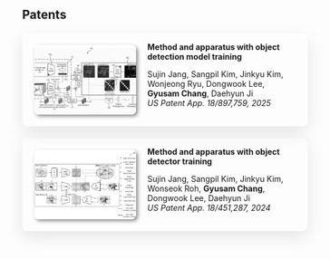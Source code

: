 ## Patents
<!-- 특허 1 -->
<div style="display: flex; align-items: flex-start; margin: 20px 0; padding: 16px; border-radius: 10px; box-shadow: 0 10px 30px rgba(0, 0, 0, 0.1);">
  <img src="./assets/img/cmdg_patent.png" 
       alt="patent image" 
       class="teaser img-fluid z-depth-1"
       style="width: 180px; height: 123px; border-radius: 8px; box-shadow: 3px 3px 6px #888; margin-top: 5px; margin-left: 5px; margin-bottom: 5px; object-fit: cover;">
  <div>
    <h4 class="col-sm-9" style="margin: 0; position: relative;padding-right: 15px;padding-left: 20px; font-weight: bolder;">Method and apparatus with object detection model training</h4>
    <p style="position: relative;padding-right: 15px;padding-left: 20px;">
      <autocolor>Sujin Jang, Sangpil Kim, Jinkyu Kim, Wonjeong Ryu, Dongwook Lee, <strong>Gyusam Chang</strong>, Daehyun Ji</autocolor><br>
      <autocolor><i>US Patent App. 18/897,759, 2025</i></autocolor>
    </p>
  </div>
</div>

<!-- 특허 2 -->
<div style="display: flex; align-items: flex-start; margin: 20px 0; padding: 16px; border-radius: 10px; box-shadow: 0 10px 30px rgba(0, 0, 0, 0.1);">
  <img src="./assets/img/cmda_patent.png" 
       alt="patent image" 
       class="teaser img-fluid z-depth-1"
       style="width: 180px; height: 123px; border-radius: 8px; box-shadow: 3px 3px 6px #888; margin-top: 5px; margin-left: 5px; margin-bottom: 5px; object-fit: cover;">
  <div>
    <h4 class="col-sm-9" style="margin: 0; position: relative;padding-right: 15px;padding-left: 20px; font-weight: bolder;">Method and apparatus with object detector training</h4>
    <p style="position: relative;padding-right: 15px;padding-left: 20px;">
      <autocolor>Sujin Jang, Sangpil Kim, Jinkyu Kim, Wonseok Roh, <strong>Gyusam Chang</strong>, Dongwook Lee, Daehyun Ji</autocolor><br>
      <autocolor><i>US Patent App. 18/451,287, 2024</i></autocolor>
    </p>
  </div>
</div>